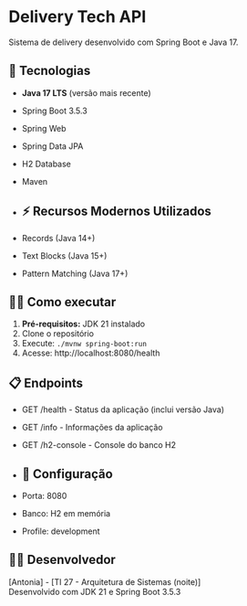 # Delivery Tech API

Sistema de delivery desenvolvido com Spring Boot e Java 17.

## 🚀 Tecnologias
- **Java 17 LTS** (versão mais recente)
- Spring Boot 3.5.3
- Spring Web
- Spring Data JPA
- H2 Database
- Maven

- ## ⚡ Recursos Modernos Utilizados
- Records (Java 14+)
- Text Blocks (Java 15+)
- Pattern Matching (Java 17+)

## 🏃‍♂️ Como executar
1. **Pré-requisitos:** JDK 21 instalado
2. Clone o repositório
3. Execute: `./mvnw spring-boot:run`
4. Acesse: http://localhost:8080/health

## 📋 Endpoints
- GET /health - Status da aplicação (inclui versão Java)
- GET /info - Informações da aplicação
- GET /h2-console - Console do banco H2

- ## 🔧 Configuração
- Porta: 8080
- Banco: H2 em memória
- Profile: development

## 👨‍💻 Desenvolvedor
[Antonia] - [TI 27 - Arquitetura de Sistemas (noite)]  
Desenvolvido com JDK 21 e Spring Boot 3.5.3
